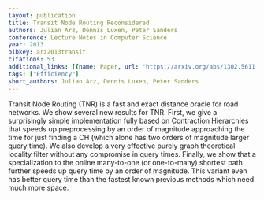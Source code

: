 ```yaml
---
layout: publication
title: Transit Node Routing Reconsidered
authors: Julian Arz, Dennis Luxen, Peter Sanders
conference: Lecture Notes in Computer Science
year: 2013
bibkey: arz2013transit
citations: 53
additional_links: [{name: Paper, url: 'https://arxiv.org/abs/1302.5611'}]
tags: ["Efficiency"]
short_authors: Julian Arz, Dennis Luxen, Peter Sanders
---
```

Transit Node Routing (TNR) is a fast and exact distance oracle for road
networks. We show several new results for TNR. First, we give a surprisingly
simple implementation fully based on Contraction Hierarchies that speeds up
preprocessing by an order of magnitude approaching the time for just finding a
CH (which alone has two orders of magnitude larger query time). We also develop
a very effective purely graph theoretical locality filter without any
compromise in query times. Finally, we show that a specialization to the online
many-to-one (or one-to-many) shortest path further speeds up query time by an
order of magnitude. This variant even has better query time than the fastest
known previous methods which need much more space.